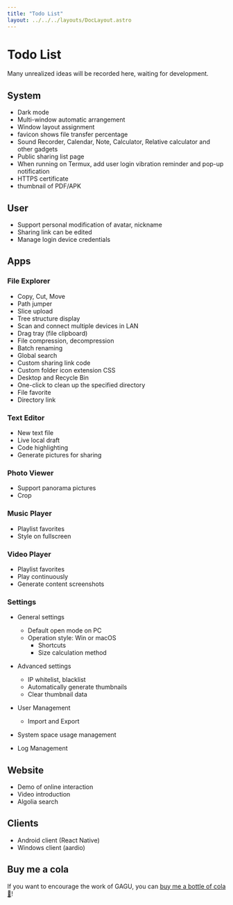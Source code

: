 ```yaml
---
title: "Todo List"
layout: ../../../layouts/DocLayout.astro
---
```


# Todo List

Many unrealized ideas will be recorded here, waiting for development.

## System

- Dark mode
- Multi-window automatic arrangement
- Window layout assignment
- favicon shows file transfer percentage
- Sound Recorder, Calendar, Note, Calculator, Relative calculator and other gadgets
- Public sharing list page
- When running on Termux, add user login vibration reminder and pop-up notification
- HTTPS certificate
- thumbnail of PDF/APK

## User

- Support personal modification of avatar, nickname
- Sharing link can be edited
- Manage login device credentials

## Apps

### File Explorer

- Copy, Cut, Move
- Path jumper
- Slice upload
- Tree structure display
- Scan and connect multiple devices in LAN
- Drag tray (file clipboard)
- File compression, decompression
- Batch renaming
- Global search
- Custom sharing link code
- Custom folder icon extension CSS
- Desktop and Recycle Bin
- One-click to clean up the specified directory
- File favorite
- Directory link

### Text Editor

- New text file
- Live local draft
- Code highlighting
- Generate pictures for sharing

### Photo Viewer

- Support panorama pictures
- Crop

### Music Player

- Playlist favorites
- Style on fullscreen

### Video Player

- Playlist favorites
- Play continuously
- Generate content screenshots

### Settings

- General settings
  - Default open mode on PC
  - Operation style: Win or macOS
    - Shortcuts
    - Size calculation method

- Advanced settings
   - IP whitelist, blacklist
   - Automatically generate thumbnails
   - Clear thumbnail data

- User Management
   - Import and Export

- System space usage management

- Log Management

## Website

- Demo of online interaction
- Video introduction
- Algolia search

## Clients

- Android client (React Native)
- Windows client (aardio)

## Buy me a cola

If you want to encourage the work of GAGU, you can [buy me a bottle of cola 🥤](https://jisuowei.com/cola?from=gagu)!
